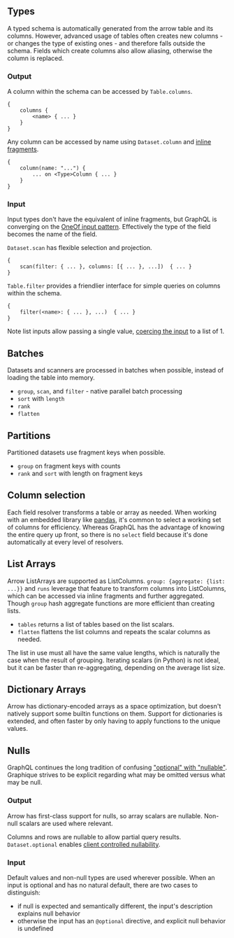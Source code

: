 ## Types
A typed schema is automatically generated from the arrow table and its columns. However, advanced usage of tables often creates new columns - or changes the type of existing ones - and therefore falls outside the schema. Fields which create columns also allow aliasing, otherwise the column is replaced.

### Output
A column within the schema can be accessed by `Table.columns`.
```
{
    columns {
        <name> { ... }
    }
}
```

Any column can be accessed by name using `Dataset.column` and [inline fragments](https://graphql.org/learn/queries/#inline-fragments).
```
{
    column(name: "...") {
        ... on <Type>Column { ... }
    }
}
```

### Input
Input types don't have the equivalent of inline fragments, but GraphQL is converging on the [OneOf input pattern](https://github.com/graphql/graphql-spec/pull/825). Effectively the type of the field becomes the name of the field.

`Dataset.scan` has flexible selection and projection.
```
{
    scan(filter: { ... }, columns: [{ ... }, ...])  { ... }
}
```

`Table.filter` provides a friendlier interface for simple queries on columns within the schema.
```
{
    filter(<name>: { ... }, ...)  { ... }
}
```

Note list inputs allow passing a single value, [coercing the input](https://spec.graphql.org/October2021/#sec-List.Input-Coercion) to a list of 1.

## Batches
Datasets and scanners are processed in batches when possible, instead of loading the table into memory.

* `group`, `scan`, and `filter` - native parallel batch processing
* `sort` with `length`
* `rank`
* `flatten`

## Partitions
Partitioned datasets use fragment keys when possible.

* `group` on fragment keys with counts
* `rank` and `sort` with length on fragment keys

## Column selection
Each field resolver transforms a table or array as needed. When working with an embedded library like [pandas](https://pandas.pydata.org), it's common to select a working set of columns for efficiency. Whereas GraphQL has the advantage of knowing the entire query up front, so there is no `select` field because it's done automatically at every level of resolvers.

## List Arrays
Arrow ListArrays are supported as ListColumns. `group: {aggregate: {list: ...}}` and `runs` leverage that feature to transform columns into ListColumns, which can be accessed via inline fragments and further aggregated. Though `group` hash aggregate functions are more efficient than creating lists.

* `tables` returns a list of tables based on the list scalars.
* `flatten` flattens the list columns and repeats the scalar columns as needed.

The list in use must all have the same value lengths, which is naturally the case when the result of grouping. Iterating scalars (in Python) is not ideal, but it can be faster than re-aggregating, depending on the average list size.

## Dictionary Arrays
Arrow has dictionary-encoded arrays as a space optimization, but doesn't natively support some builtin functions on them. Support for dictionaries is extended, and often faster by only having to apply functions to the unique values.

## Nulls
GraphQL continues the long tradition of confusing ["optional" with "nullable"](https://github.com/graphql/graphql-spec/issues/872). Graphique strives to be explicit regarding what may be omitted versus what may be null.

### Output
Arrow has first-class support for nulls, so array scalars are nullable. Non-null scalars are used where relevant.

Columns and rows are nullable to allow partial query results. `Dataset.optional` enables [client controlled nullability](https://github.com/graphql/graphql-spec/issues/867).

### Input
Default values and non-null types are used wherever possible. When an input is optional and has no natural default, there are two cases to distinguish:

* if null is expected and semantically different, the input's description explains null behavior
* otherwise the input has an `@optional` directive, and explicit null behavior is undefined
